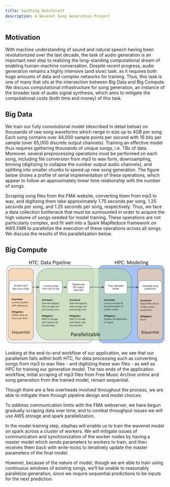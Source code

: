 ```yaml
---
title: Soothing Rainforest
description: A Wavenet Song Generation Project
---
```


## Motivation

With machine understanding of sound and natural speech having been revolutionized over the last decade, the task of audio generation is an important next step to realizing the long-standing computational dream of enabling human-machine conversation. Despite recent progress, audio generation remains a highly intensive (and slow) task, as it requires both huge amounts of data and complex networks for training. Thus, this task is one of many that sits at the intersection between Big Data and Big Compute. We discuss computational infrastructure for song generation, an instance of the broader task of audio signal synthesis, which aims to mitigate the computational costs (both time and money) of this task.

## Big Data

We train our fully convolutional model (described in detail below) on thousands of raw song waveforms which range in size up to 4GB per song. Each song contains over 44,000 sample points per second with 16 bits per sample (over 65,000 discrete output channels). Training an effective model thus requires gathering thousands of unique songs, i.e. TBs of data. Moreover, several preprocessing operations must be performed on each song, including file conversion from mp3 to wav form, downsampling, binning (digitizing to collapse the number output audio channels), and splitting into smaller chunks to speed up new song generation. The figure below shows a profile of serial implementation of these operations, which appear to follow an approximately linear time relationship with the number of songs.

Scraping song files from the FMA website, converting them from mp3 to wav, and digitizing them take approximately 1.75 seconds per song, 1.25 seconds per song, and 1.25 seconds per song, respectively. Thus, we face a data collection bottleneck that must be surmounted in order to acquire the high volume of songs needed for model training. These operations are not particularly complex, and fit well into a Spark MapReduce framework on AWS EMR to parallelize the execution of these operations across all songs. We discuss the results of this parallelization below.


## Big Compute


![pipeline](imgs/pipeline.PNG)

Looking at the end-to-end workflow of our application, we see that our parallelism falls within both HTC, for data processing such as converting songs from mp3 to wav files - and digitizing these wav files - as well as HPC for training our generative model. The two ends of the application workflow, initial scraping of mp3 files from Free Music Archive online and song generation from the trained model, remain sequential.
 
Though there are a few overheads involved throughout the process, we are able to mitigate them through pipeline design and model choices. 

To address communication limits with the FMA webserver, we have begun gradually scraping data over time; and to combat throughput issues we will use AWS storage and spark parallelization.

In the model training step, elephas will enable us to train the wavenet model on spark across a cluster of workers. We will mitigate issues of communication and synchronization of the worker nodes by having a master model which sends parameters to workers to train, and then receives them back with write-locks to iteratively update the master parameters of the final model.

However, because of the nature of model, though we are able to train using continuous windows of existing songs, we’ll be unable to reasonably parallelize generation, since we require sequential predictions to be inputs for the next prediction.









